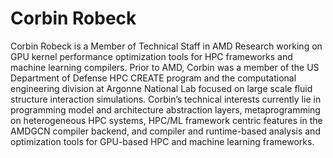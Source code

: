 <head>
  <meta charset="UTF-8">
  <meta name="description" content="Corbin Robeck">
  <meta name="keywords" content="AMD GPU, HPC, MI300, MI250, ROCm, blog, contributor, blog author">
</head>

# Corbin Robeck

Corbin Robeck is a Member of Technical Staff in AMD Research working on GPU kernel performance
optimization tools for HPC frameworks and machine learning compilers. Prior to AMD, Corbin
was a member of the US Department of Defense HPC CREATE program and the computational engineering
division at Argonne National Lab focused on large scale fluid structure interaction simulations.
Corbin’s technical interests currently lie in programming model and architecture abstraction layers,
metaprogramming on heterogeneous HPC systems, HPC/ML framework centric features in the AMDGCN
compiler backend, and compiler and runtime-based analysis and optimization tools for GPU-based
HPC and machine learning frameworks.
